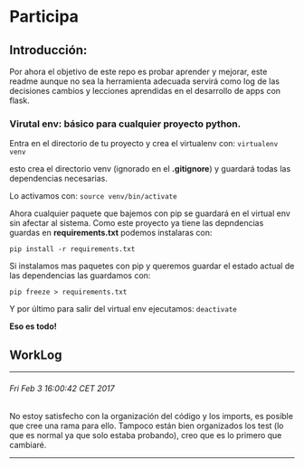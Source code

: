 # Participa

## Introducción:
Por ahora el objetivo de este repo es probar aprender y mejorar, este
readme aunque no sea la herramienta adecuada servirá como log de las
decisiones cambios y lecciones aprendidas en el desarrollo de apps
con flask.

### Virutal env: básico para cualquier proyecto python.
Entra en el directorio de tu proyecto y crea el virtualenv con: 
`virtualenv venv`

esto crea el directorio venv (ignorado en el **.gitignore**) y guardará todas las dependencias necesarias.

Lo activamos con: `source venv/bin/activate`

Ahora cualquier paquete que bajemos con pip se guardará en el virtual env sin afectar al sistema.
Como este proyecto ya tiene las depndencias guardas en **requirements.txt** podemos instalaras con:

`pip install -r requirements.txt`

Si instalamos mas paquetes con pip y queremos guardar el estado actual de las dependencias las guardamos con:

`pip freeze > requirements.txt` 

Y por último para salir del virtual env ejecutamos: `deactivate`

**Eso es todo!**

## WorkLog
---
###### Fri Feb 3 16:00:42 CET 2017
No estoy satisfecho con la organización del código y los imports, es posible que cree una rama para ello.
Tampoco están bien organizados los test (lo que es normal ya que solo estaba probando), creo que es lo
primero que cambiaré.

---
